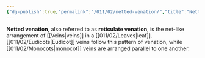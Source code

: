 ```yaml
---
{"dg-publish":true,"permalink":"/011/02/netted-venation/","title":"Netted Venation","tags":["BIOL412"]}
---
```


**Netted venation**, also referred to as **reticulate venation**, is the net-like arrangement of [[Veins\|veins]] in a [[011/02/Leaves\|leaf]]. [[011/02/Eudicots\|Eudicot]] veins follow this pattern of venation, while [[011/02/Monocots\|monocot]] veins are arranged parallel to one another.